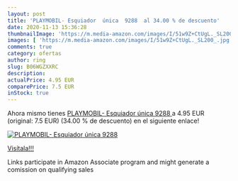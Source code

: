 ```yaml
---
layout: post
title: 'PLAYMOBIL- Esquiador  única  9288  al 34.00 % de descuento'
date: 2020-11-13 15:36:28
thumbnailImage: 'https://m.media-amazon.com/images/I/51w9Z+CtUgL._SL200_.jpg'
images: [ 'https://m.media-amazon.com/images/I/51w9Z+CtUgL._SL200_.jpg' ]
comments: true
category: ofertas
author: ring
slug: B06WGZXXRC
description:
actualPrice: 4.95 EUR
comparePrice: 7.5 EUR
inStock: true
---
```


Ahora mismo tienes [PLAYMOBIL- Esquiador  única  9288 ](https://www.amazon.es/dp/B06WGZXXRC/?tag=tolees-21) a 4.95 EUR (original: 7.5 EUR) (34.00 %  de descuento) en el siguiente enlace!

[![PLAYMOBIL- Esquiador  única  9288 ](https://m.media-amazon.com/images/I/51w9Z+CtUgL._SL200_.jpg)](https://www.amazon.es/dp/B06WGZXXRC/?tag=tolees-21)

[Visítala!!!](https://www.amazon.es/dp/B06WGZXXRC/?tag=tolees-21)

Links participate in Amazon Associate program and might generate a comission on qualifying sales
